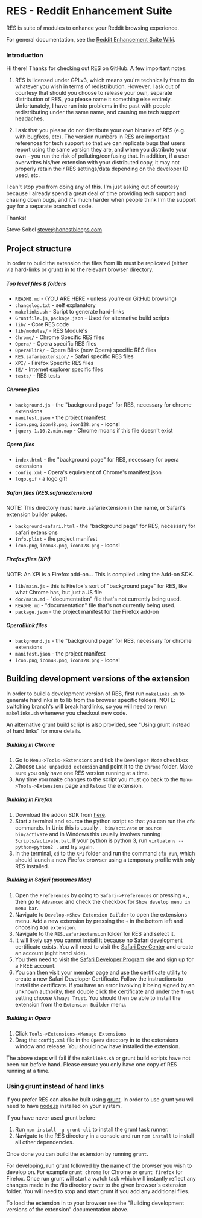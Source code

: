 # RES - Reddit Enhancement Suite

RES is suite of modules to enhance your Reddit browsing experience. 

For general documentation, see the [Reddit Enhancement Suite Wiki](http://redditenhancementsuite.com:8080/wiki/).

### Introduction

Hi there! Thanks for checking out RES on GitHub.  A few important notes:

1. RES is licensed under GPLv3, which means you're technically free to do whatever you wish in terms of redistribution.  However, I ask out of courtesy that should you choose to release your own, separate distribution of RES, you please name it something else entirely. Unfortunately, I have run into problems in the past with people redistributing under the same name, and causing me tech support headaches.

2. I ask that you please do not distribute your own binaries of RES (e.g. with bugfixes, etc).  The version numbers in RES are important references for tech support so that we can replicate bugs that users report using the same version they are, and when you distribute your own - you run the risk of polluting/confusing that.  In addition, if a user overwrites his/her extension with your distributed copy, it may not properly retain their RES settings/data depending on the developer ID used, etc.

I can't stop you from doing any of this. I'm just asking out of courtesy because I already spend a great deal of time providing tech support and chasing down bugs, and it's much harder when people think I'm the support guy for a separate branch of code.

Thanks!

Steve Sobel
steve@honestbleeps.com

## Project structure

In order to build the extension the files from lib must be replicated (either via hard-links or grunt) in to the relevant browser directory.

##### Top level files & folders

- `README.md` - (YOU ARE HERE - unless you're on GitHub browsing)
- `changelog.txt` - self explanatory
- `makelinks.sh` - Script to generate hard-links
- `Gruntfile.js`, `package.json` - Used for alternative build scripts
- `lib/` - Core RES code
- `lib/modules/` - RES Module's
- `Chrome/` - Chrome Specific RES files
- `Opera/` - Opera specific RES files
- `OperaBlink/` - Opera Blink (new Opera) specific RES files
- `RES.safariextension/`  - Safari specific RES files
- `XPI/` - Firefox Specific RES files
- `IE/` - Internet explorer specific files
- `tests/` - RES tests

##### Chrome files

  - `background.js` - the "background page" for RES, necessary for chrome extensions
  - `manifest.json` - the project manifest
  - `icon.png`, `icon48.png`, `icon128.png` - icons!
  - `jquery-1.10.2.min.map` - Chrome moans if this file doesn't exist

##### Opera files

  - `index.html` - the "background page" for RES, necessary for opera extensions
  - `config.xml` - Opera's equivalent of Chrome's manifest.json
  - `logo.gif` - a logo gif!

##### Safari files (RES.safariextension)
NOTE: This directory must have .safariextension in the name, or Safari's extension builder pukes.

  - `background-safari.html` - the "background page" for RES, necessary for safari extensions
  - `Info.plist` - the project manifest
  - `icon.png`, `icon48.png`, `icon128.png` - icons!

##### Firefox files (XPI)
NOTE: An XPI is a Firefox add-on... This is compiled using the Add-on SDK.

  - `lib/main.js` - this is Firefox's sort of "background page" for RES, like what Chrome has, but just a JS file
  - `doc/main.md` - "documentation" file that's not currently being used.
  - `README.md` - "documentation" file that's not currently being used.
  - `package.json` - the project manifest for the Firefox add-on

##### OperaBlink files

  - `background.js` - the "background page" for RES, necessary for chrome extensions
  - `manifest.json` - the project manifest
  - `icon.png`, `icon48.png`, `icon128.png` - icons!

## Building development versions of the extension

In order to build a development version of RES, first run `makelinks.sh` to generate hardlinks in to lib from the browser specific folders. NOTE: switching branch's will break hardlinks, so you will need to rerun `makelinks.sh` whenever you checkout new code. 

An alternative grunt build script is also provided, see "Using grunt instead of hard links" for more details.

##### Building in Chrome

  1. Go to `Menu->Tools->Extensions` and tick the `Developer Mode` checkbox
  2. Choose `Load unpacked extension` and point it to the `Chrome` folder.  Make sure you only have one RES version running at a time.
  3. Any time you make changes to the script you must go back to the `Menu->Tools->Extensions` page and ``Reload`` the extension.

##### Building in Firefox

  1. Download the addon SDK from [here](https://ftp.mozilla.org/pub/mozilla.org/labs/jetpack/jetpack-sdk-latest.zip).
  2. Start a terminal and source the python script so that you can run the ``cfx`` commands. In Unix this is usually ``. bin/activate`` or ``source bin/activate`` and in Windows this usually involves running ``Scripts/activate.bat``. If your python is python 3, run ``virtualenv --python=pyhton2 .`` and try again.
  3. In the terminal, ``cd`` to the ``XPI`` folder and run the command ``cfx run``, which should launch a new Firefox browser using a temporary profile with only RES installed. 

##### Building in Safari (assumes Mac)

  1. Open the ``Preferences`` by going to ``Safari->Preferences`` or pressing ``⌘,``, then go to ``Advanced`` and check the checkbox for ``Show develop menu in menu bar``. 
  2. Navigate to ``Develop->Show Extension Builder`` to open the extensions menu. Add a new extension by pressing the ``+`` in the bottom left and choosing ``Add extension``.
  3. Navigate to the ``RES.safariextension`` folder for RES and select it. 
  4. It will likely say you cannot install it because no Safari development certificate exists. You will need to visit the [Safari Dev Center](https://developer.apple.com/devcenter/safari/index.action) and create an account (right hand side).
  5. You then need to visit the [Safari Developer Program](https://developer.apple.com/programs/safari/) site and sign up for a FREE account.
  6. You can then visit your member page and use the certificate utility to create a new Safari Developer Certificate. Follow the instructions to install the certificate. If you have an error involving it being signed by an unknown authority, then double click the certificate and under the ``Trust`` setting choose ``Always Trust``. You should then be able to install the extension from the ``Extension Builder`` menu.

##### Building in Opera
  1. Click ``Tools->Extensions->Manage Extensions``
  2. Drag the ``config.xml`` file in the ``Opera`` directory in to the extensions window and release. You should now have installed the extension. 

The above steps will fail if the `makelinks.sh` or grunt build scripts have not been run before hand. Please ensure you only have one copy of RES running at a time.

### Using grunt instead of hard links

If you prefer RES can also be built using [grunt](http://gruntjs.com/). In order to use grunt you will need to have [node.js](http://nodejs.org/) installed on your system.

If you have never used grunt before:

1. Run `npm install -g grunt-cli` to install the grunt task runner.
2. Navigate to the RES directory in a console and run `npm install` to install all other dependencies.

Once done you can build the extension by running `grunt`. 

For developing, run grunt followed by the name of the browser you wish to develop on. For example `grunt chrome` for Chrome or `grunt firefox` for Firefox. Once run grunt will start a watch task which will instantly reflect any changes made in the /lib directory over to the given browser's extension folder. You will need to stop and start grunt if you add any additional files.

To load the extension in to your browser see the "Building development versions of the extension" documentation above. 
